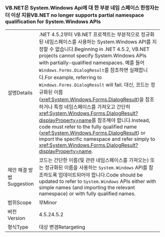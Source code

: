 ### <a name="vbnet-no-longer-supports-partial-namespace-qualification-for-systemwindows-apis"></a><span data-ttu-id="e9de6-101">VB.NET은 System.Windows Api에 대 한 부분 네임 스페이스 한정자는 더 이상 지원</span><span class="sxs-lookup"><span data-stu-id="e9de6-101">VB.NET no longer supports partial namespace qualification for System.Windows APIs</span></span>

|   |   |
|---|---|
|<span data-ttu-id="e9de6-102">설명</span><span class="sxs-lookup"><span data-stu-id="e9de6-102">Details</span></span>|<span data-ttu-id="e9de6-103">.NET 4.5.2부터 VB.NET 프로젝트는 부분적으로 정규화된 네임스페이스를 사용하는 System.Windows API를 지정할 수 없습니다.</span><span class="sxs-lookup"><span data-stu-id="e9de6-103">Beginning in .NET 4.5.2, VB.NET projects cannot specify System.Windows APIs with partially-qualified namespaces.</span></span> <span data-ttu-id="e9de6-104">예를 들어 <code>Windows.Forms.DialogResult</code>를 참조하면 실패합니다.</span><span class="sxs-lookup"><span data-stu-id="e9de6-104">For example, referring to <code>Windows.Forms.DialogResult</code> will fail.</span></span> <span data-ttu-id="e9de6-105">대신, 코드는 정규화된 이름(<xref:System.Windows.Forms.DialogResult>)을 참조하거나 특정 네임스페이스를 가져오고 간단히 <xref:System.Windows.Forms.DialogResult?displayProperty=name>를 참조해야 합니다.</span><span class="sxs-lookup"><span data-stu-id="e9de6-105">Instead, code must refer to the fully qualified name (<xref:System.Windows.Forms.DialogResult>) or import the specific namespace and refer simply to <xref:System.Windows.Forms.DialogResult?displayProperty=name>.</span></span>|
|<span data-ttu-id="e9de6-106">제안 해결 방법</span><span class="sxs-lookup"><span data-stu-id="e9de6-106">Suggestion</span></span>|<span data-ttu-id="e9de6-107">코드는 간단한 이름(및 관련 네임스페이스를 가져오는) 또는 정규화된 이름을 사용하는 <code>System.Windows</code> API를 참조하도록 업데이트되어야 합니다.</span><span class="sxs-lookup"><span data-stu-id="e9de6-107">Code should be updated to refer to <code>System.Windows</code> APIs either with simple names (and importing the relevant namespace) or with fully qualified names.</span></span>|
|<span data-ttu-id="e9de6-108">범위</span><span class="sxs-lookup"><span data-stu-id="e9de6-108">Scope</span></span>|<span data-ttu-id="e9de6-109">부</span><span class="sxs-lookup"><span data-stu-id="e9de6-109">Minor</span></span>|
|<span data-ttu-id="e9de6-110">버전</span><span class="sxs-lookup"><span data-stu-id="e9de6-110">Version</span></span>|<span data-ttu-id="e9de6-111">4.5.2</span><span class="sxs-lookup"><span data-stu-id="e9de6-111">4.5.2</span></span>|
|<span data-ttu-id="e9de6-112">형식</span><span class="sxs-lookup"><span data-stu-id="e9de6-112">Type</span></span>|<span data-ttu-id="e9de6-113">대상 변경</span><span class="sxs-lookup"><span data-stu-id="e9de6-113">Retargeting</span></span>|

